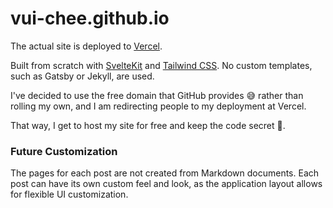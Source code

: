 # vui-chee.github.io

The actual site is deployed to [Vercel](https://vercel.com/).

Built from scratch with [SvelteKit](https://kit.svelte.dev/) and [Tailwind CSS](https://tailwindcss.com/).
No custom templates, such as Gatsby or Jekyll, are used.

I've decided to use the free domain that GitHub provides 😅 rather than rolling my own,
and I am redirecting people to my deployment at Vercel.

That way, I get to host my site for free and keep the code secret 🤫.

### Future Customization

The pages for each post are not created from Markdown documents.
Each post can have its own custom feel and look, as the application
layout allows for flexible UI customization.
